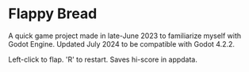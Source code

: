 # Flappy Bread

A quick game project made in late-June 2023 to familiarize myself with Godot Engine. Updated July 2024 to be compatible with Godot 4.2.2.

Left-click to flap. 'R' to restart. Saves hi-score in appdata.
